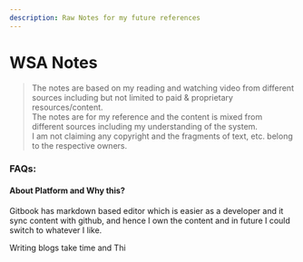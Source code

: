 ```yaml
---
description: Raw Notes for my future references
---
```


# WSA Notes

> The notes are based on my reading and watching video from different sources including but not limited to paid & proprietary resources/content. \
> The notes are for my reference and the content is mixed from different sources including my understanding of the system.\
> I am not claiming any copyright and the fragments of text, etc. belong to the respective owners.

### FAQs:

#### About Platform and Why this?

Gitbook has markdown based editor which is easier as a developer and it sync content with github, and hence I own the content and in future I could switch to whatever I like.

Writing blogs take time and Thi&#x20;
